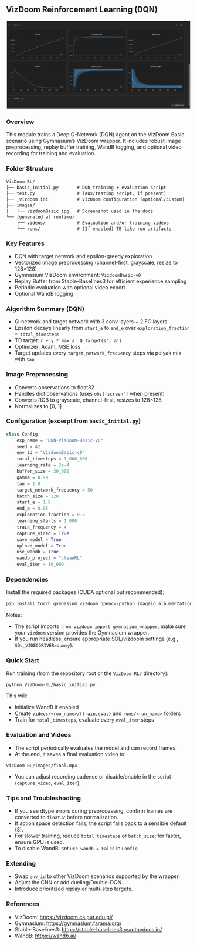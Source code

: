 ## VizDoom Reinforcement Learning (DQN)

<p align="center">
  <img src="images/vizdoomBasic.jpg" alt="VizDoom Basic" width="500" />
</p>

### Overview
This module trains a Deep Q-Network (DQN) agent on the VizDoom Basic scenario using Gymnasium’s VizDoom wrapper. It includes robust image preprocessing, replay buffer training, WandB logging, and optional video recording for training and evaluation.

### Folder Structure
```
VizDoom-RL/
├── basic_initial.py       # DQN training + evaluation script
├── test.py                # (aux/testing script, if present)
├── _vizdoom.ini           # VizDoom configuration (optional/custom)
├── images/
│   └── vizdoomBasic.jpg   # Screenshot used in the docs
└── (generated at runtime)
    ├── videos/            # Evaluation and/or training videos
    └── runs/              # (If enabled) TB-like run artifacts
```

### Key Features
- DQN with target network and epsilon-greedy exploration
- Vectorized image preprocessing (channel-first, grayscale, resize to 128×128)
- Gymnasium VizDoom environment: `VizdoomBasic-v0`
- Replay Buffer from Stable-Baselines3 for efficient experience sampling
- Periodic evaluation with optional video export
- Optional WandB logging

### Algorithm Summary (DQN)
- Q-network and target network with 3 conv layers + 2 FC layers
- Epsilon decays linearly from `start_e` to `end_e` over `exploration_fraction * total_timesteps`
- TD target: `r + γ * max_a' Q_target(s', a')`
- Optimizer: Adam, MSE loss
- Target updates every `target_network_frequency` steps via polyak mix with `tau`

### Image Preprocessing
- Converts observations to float32
- Handles dict observations (uses `obs['screen']` when present)
- Converts RGB to grayscale, channel-first, resizes to 128×128
- Normalizes to [0, 1]

### Configuration (excerpt from `basic_initial.py`)
```python
class Config:
    exp_name = "DQN-VisDoom-Basic-v0"
    seed = 42
    env_id = "VizdoomBasic-v0"
    total_timesteps = 1_000_000
    learning_rate = 2e-4
    buffer_size = 30_000
    gamma = 0.99
    tau = 1.0
    target_network_frequency = 50
    batch_size = 128
    start_e = 1.0
    end_e = 0.05
    exploration_fraction = 0.5
    learning_starts = 1_000
    train_frequency = 4
    capture_video = True
    save_model = True
    upload_model = True
    use_wandb = True
    wandb_project = "cleanRL"
    eval_iter = 10_000
```

### Dependencies
Install the required packages (CUDA optional but recommended):
```bash
pip install torch gymnasium vizdoom opencv-python imageio albumentations stable-baselines3 tqdm wandb
```

Notes:
- The script imports `from vizdoom import gymnasium_wrapper`; make sure your `vizdoom` version provides the Gymnasium wrapper.
- If you run headless, ensure appropriate SDL/vizdoom settings (e.g., `SDL_VIDEODRIVER=dummy`).

### Quick Start
Run training (from the repository root or the `VizDoom-RL/` directory):
```bash
python VizDoom-RL/basic_initial.py
```
This will:
- Initialize WandB if enabled
- Create `videos/<run_name>/{train,eval}` and `runs/<run_name>` folders
- Train for `total_timesteps`, evaluate every `eval_iter` steps

### Evaluation and Videos
- The script periodically evaluates the model and can record frames.
- At the end, it saves a final evaluation video to:
```text
VizDoom-RL/images/final.mp4
```
- You can adjust recording cadence or disable/enable in the script (`capture_video`, `eval_iter`).

### Tips and Troubleshooting
- If you see dtype errors during preprocessing, confirm frames are converted to `float32` before normalization.
- If action space detection fails, the script falls back to a sensible default (3).
- For slower training, reduce `total_timesteps` or `batch_size`; for faster, ensure GPU is used.
- To disable WandB: set `use_wandb = False` in `Config`.

### Extending
- Swap `env_id` to other VizDoom scenarios supported by the wrapper.
- Adjust the CNN or add dueling/Double-DQN.
- Introduce prioritized replay or multi-step targets.

### References
- VizDoom: https://vizdoom.cs.put.edu.pl/
- Gymnasium: https://gymnasium.farama.org/
- Stable-Baselines3: https://stable-baselines3.readthedocs.io/
- WandB: https://wandb.ai/
